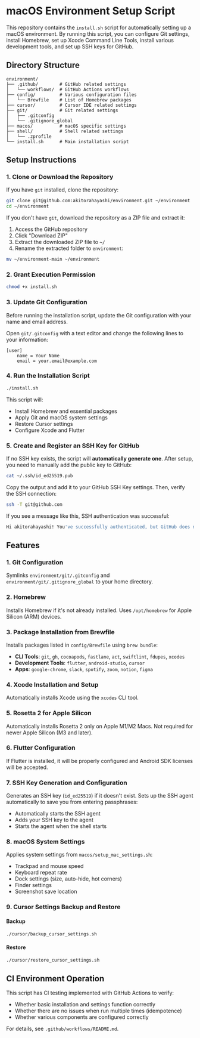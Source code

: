 # macOS Environment Setup Script

This repository contains the `install.sh` script for automatically setting up a macOS environment.
By running this script, you can configure Git settings, install Homebrew, set up Xcode Command Line Tools, install various development tools, and set up SSH keys for GitHub.

## Directory Structure

```
environment/
├── .github/        # GitHub related settings
│   └── workflows/  # GitHub Actions workflows
├── config/         # Various configuration files
│   └── Brewfile    # List of Homebrew packages
├── cursor/         # Cursor IDE related settings
├── git/            # Git related settings
│   ├── .gitconfig
│   └── .gitignore_global
├── macos/          # macOS specific settings
├── shell/          # Shell related settings
│   └── .zprofile
└── install.sh      # Main installation script
```

## Setup Instructions

### 1. Clone or Download the Repository

If you have `git` installed, clone the repository:
```sh
git clone git@github.com:akitorahayashi/environment.git ~/environment
cd ~/environment
```

If you don't have `git`, download the repository as a ZIP file and extract it:

1. Access the GitHub repository
2. Click "Download ZIP"
3. Extract the downloaded ZIP file to `~/`
4. Rename the extracted folder to `environment`:
```sh
mv ~/environment-main ~/environment
```

### 2. Grant Execution Permission
```sh
chmod +x install.sh
```

### 3. Update Git Configuration
Before running the installation script, update the Git configuration with your name and email address.

Open `git/.gitconfig` with a text editor and change the following lines to your information:
```
[user]
	name = Your Name
	email = your.email@example.com
```

### 4. Run the Installation Script
```sh
./install.sh
```

This script will:
- Install Homebrew and essential packages
- Apply Git and macOS system settings
- Restore Cursor settings
- Configure Xcode and Flutter

### 5. Create and Register an SSH Key for GitHub
If no SSH key exists, the script will **automatically generate one**.
After setup, you need to manually add the public key to GitHub:
```sh
cat ~/.ssh/id_ed25519.pub
```
Copy the output and add it to your GitHub SSH Key settings.
Then, verify the SSH connection:
```sh
ssh -T git@github.com
```
If you see a message like this, SSH authentication was successful:
```sh
Hi akitorahayashi! You've successfully authenticated, but GitHub does not provide shell access.
```

## Features

### 1. Git Configuration
Symlinks `environment/git/.gitconfig` and `environment/git/.gitignore_global` to your home directory.

### 2. Homebrew
Installs Homebrew if it's not already installed.
Uses `/opt/homebrew` for Apple Silicon (ARM) devices.

### 3. Package Installation from Brewfile
Installs packages listed in `config/Brewfile` using `brew bundle`:
- **CLI Tools**: `git`, `gh`, `cocoapods`, `fastlane`, `act`, `swiftlint`, `fdupes`, `xcodes`
- **Development Tools**: `flutter`, `android-studio`, `cursor`
- **Apps**: `google-chrome`, `slack`, `spotify`, `zoom`, `notion`, `figma`

### 4. Xcode Installation and Setup
Automatically installs Xcode using the `xcodes` CLI tool.

### 5. Rosetta 2 for Apple Silicon
Automatically installs Rosetta 2 only on Apple M1/M2 Macs.
Not required for newer Apple Silicon (M3 and later).

### 6. Flutter Configuration
If Flutter is installed, it will be properly configured and
Android SDK licenses will be accepted.

### 7. SSH Key Generation and Configuration
Generates an SSH key (`id_ed25519`) if it doesn't exist.
Sets up the SSH agent automatically to save you from entering passphrases:
- Automatically starts the SSH agent
- Adds your SSH key to the agent
- Starts the agent when the shell starts

### 8. macOS System Settings
Applies system settings from `macos/setup_mac_settings.sh`:
- Trackpad and mouse speed
- Keyboard repeat rate
- Dock settings (size, auto-hide, hot corners)
- Finder settings
- Screenshot save location

### 9. Cursor Settings Backup and Restore
#### Backup
```bash
./cursor/backup_cursor_settings.sh
```

#### Restore
```bash
./cursor/restore_cursor_settings.sh
```

## CI Environment Operation

This script has CI testing implemented with GitHub Actions to verify:
- Whether basic installation and settings function correctly
- Whether there are no issues when run multiple times (idempotence)
- Whether various components are configured correctly

For details, see `.github/workflows/README.md`.
